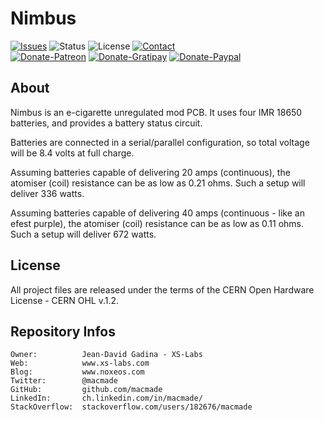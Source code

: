 Nimbus
======

[![Issues](http://img.shields.io/github/issues/macmade/Nimbus.svg?style=flat)](https://github.com/macmade/Nimbus/issues)
![Status](https://img.shields.io/badge/status-active-brightgreen.svg?style=flat)
![License](https://img.shields.io/badge/license-ohl-brightgreen.svg?style=flat)
[![Contact](https://img.shields.io/badge/contact-@macmade-blue.svg?style=flat)](https://twitter.com/macmade)  
[![Donate-Patreon](https://img.shields.io/badge/donate-patreon-yellow.svg?style=flat)](https://patreon.com/macmade)
[![Donate-Gratipay](https://img.shields.io/badge/donate-gratipay-yellow.svg?style=flat)](https://www.gratipay.com/macmade)
[![Donate-Paypal](https://img.shields.io/badge/donate-paypal-yellow.svg?style=flat)](https://paypal.me/xslabs)

About
-----

Nimbus is an e-cigarette unregulated mod PCB.
It uses four IMR 18650 batteries, and provides a battery status circuit.

Batteries are connected in a serial/parallel configuration, so total voltage will be 8.4 volts at full charge.

Assuming batteries capable of delivering 20 amps (continuous), the atomiser (coil) resistance can be as low as 0.21 ohms.
Such a setup will deliver 336 watts.

Assuming batteries capable of delivering 40 amps (continuous - like an efest purple), the atomiser (coil) resistance can be as low as 0.11 ohms.
Such a setup will deliver 672 watts.

License
-------

All project files are released under the terms of the CERN Open Hardware License - CERN OHL v.1.2.

Repository Infos
----------------

    Owner:			Jean-David Gadina - XS-Labs
    Web:			www.xs-labs.com
    Blog:			www.noxeos.com
    Twitter:		@macmade
    GitHub:			github.com/macmade
    LinkedIn:		ch.linkedin.com/in/macmade/
    StackOverflow:	stackoverflow.com/users/182676/macmade
